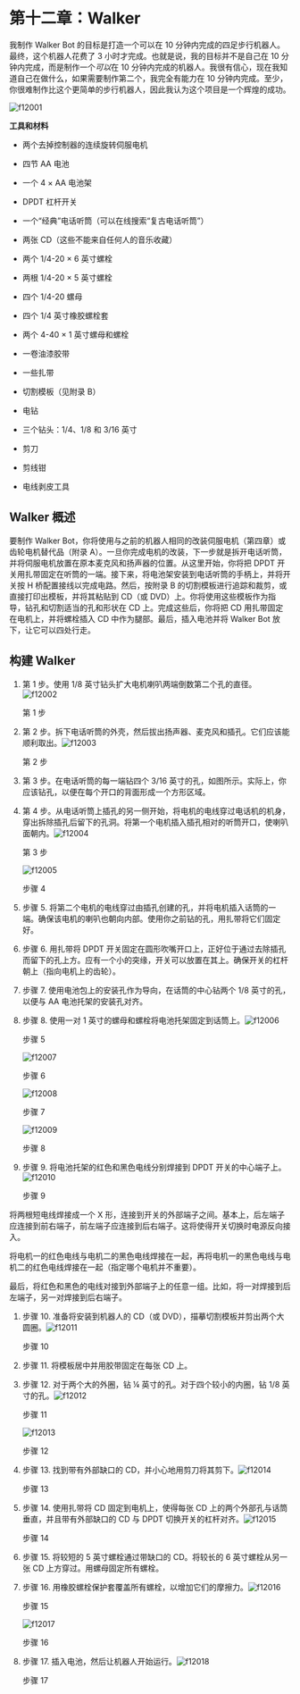 # 第十二章：Walker

我制作 Walker Bot 的目标是打造一个可以在 10 分钟内完成的四足步行机器人。最终，这个机器人花费了 3 小时才完成。也就是说，我的目标并不是自己在 10 分钟内完成，而是制作一个*可以*在 10 分钟内完成的机器人。我很有信心，现在我知道自己在做什么，如果需要制作第二个，我完全有能力在 10 分钟内完成。至少，你很难制作比这个更简单的步行机器人，因此我认为这个项目是一个辉煌的成功。

![f12001](img/f12001.png)

**工具和材料**

+   两个去掉控制器的连续旋转伺服电机

+   四节 AA 电池

+   一个 4 × AA 电池架

+   DPDT 杠杆开关

+   一个“经典”电话听筒（可以在线搜索“复古电话听筒”）

+   两张 CD（这些不能来自任何人的音乐收藏）

+   两个 1/4-20 × 6 英寸螺栓

+   两根 1/4-20 × 5 英寸螺栓

+   四个 1/4-20 螺母

+   四个 1/4 英寸橡胶螺栓套

+   两个 4-40 × 1 英寸螺母和螺栓

+   一卷油漆胶带

+   一些扎带

+   切割模板（见附录 B）

+   电钻

+   三个钻头：1/4、1/8 和 3/16 英寸

+   剪刀

+   剪线钳

+   电线剥皮工具

## Walker 概述

要制作 Walker Bot，你将使用与之前的机器人相同的改装伺服电机（第四章）或齿轮电机替代品（附录 A）。一旦你完成电机的改装，下一步就是拆开电话听筒，并将伺服电机放置在原本麦克风和扬声器的位置。从这里开始，你将把 DPDT 开关用扎带固定在听筒的一端。接下来，将电池架安装到电话听筒的手柄上，并将开关按 H 桥配置接线以完成电路。然后，按附录 B 的切割模板进行追踪和裁剪，或直接打印出模板，并将其粘贴到 CD（或 DVD）上。你将使用这些模板作为指导，钻孔和切割适当的孔和形状在 CD 上。完成这些后，你将把 CD 用扎带固定在电机上，并将螺栓插入 CD 中作为腿部。最后，插入电池并将 Walker Bot 放下，让它可以四处行走。

## 构建 Walker

1.  第 1 步。使用 1/8 英寸钻头扩大电机喇叭两端倒数第二个孔的直径。![f12002](img/f12002.png)

    第 1 步

1.  第 2 步。拆下电话听筒的外壳，然后拔出扬声器、麦克风和插孔。它们应该能顺利取出。![f12003](img/f12003.png)

    第 2 步

1.  第 3 步。在电话听筒的每一端钻四个 3/16 英寸的孔，如图所示。实际上，你应该钻孔，以便在每个开口的背面形成一个方形区域。

1.  第 4 步。从电话听筒上插孔的另一侧开始，将电机的电线穿过电话机的机身，穿出拆除插孔后留下的孔洞。将第一个电机插入插孔相对的听筒开口，使喇叭面朝内。![f12004](img/f12004.png)

    第 3 步

    ![f12005](img/f12005.png)

    步骤 4

1.  步骤 5. 将第二个电机的电线穿过由插孔创建的孔，并将电机插入话筒的一端。确保该电机的喇叭也朝向内部。使用你之前钻的孔，用扎带将它们固定好。

1.  步骤 6. 用扎带将 DPDT 开关固定在圆形吹嘴开口上，正好位于通过去除插孔而留下的孔上方。应有一个小的突缘，开关可以放置在其上。确保开关的杠杆朝上（指向电机上的齿轮）。

1.  步骤 7. 使用电池包上的安装孔作为导向，在话筒的中心钻两个 1/8 英寸的孔，以便与 AA 电池托架的安装孔对齐。

1.  步骤 8. 使用一对 1 英寸的螺母和螺栓将电池托架固定到话筒上。![f12006](img/f12006.png)

    步骤 5

    ![f12007](img/f12007.png)

    步骤 6

    ![f12008](img/f12008.png)

    步骤 7

    ![f12009](img/f12009.png)

    步骤 8

1.  步骤 9. 将电池托架的红色和黑色电线分别焊接到 DPDT 开关的中心端子上。![f12010](img/f12010.png)

    步骤 9

将两根短电线焊接成一个 X 形，连接到开关的外部端子之间。基本上，后左端子应连接到前右端子，前左端子应连接到后右端子。这将使得开关切换时电源反向接入。

将电机一的红色电线与电机二的黑色电线焊接在一起，再将电机一的黑色电线与电机二的红色电线焊接在一起（指定哪个电机并不重要）。

最后，将红色和黑色的电线对接到外部端子上的任意一组。比如，将一对焊接到后左端子，另一对焊接到后右端子。

1.  步骤 10. 准备将安装到机器人的 CD（或 DVD），描摹切割模板并剪出两个大圆圈。![f12011](img/f12011.png)

    步骤 10

1.  步骤 11. 将模板居中并用胶带固定在每张 CD 上。

1.  步骤 12. 对于两个大的外圈，钻 ¼ 英寸的孔。对于四个较小的内圈，钻 1/8 英寸的孔。![f12012](img/f12012.png)

    步骤 11

    ![f12013](img/f12013.png)

    步骤 12

1.  步骤 13. 找到带有外部缺口的 CD，并小心地用剪刀将其剪下。![f12014](img/f12014.png)

    步骤 13

1.  步骤 14. 使用扎带将 CD 固定到电机上，使得每张 CD 上的两个外部孔与话筒垂直，并且带有外部缺口的 CD 与 DPDT 切换开关的杠杆对齐。![f12015](img/f12015.png)

    步骤 14

1.  步骤 15. 将较短的 5 英寸螺栓通过带缺口的 CD。将较长的 6 英寸螺栓从另一张 CD 上方穿过。用螺母固定所有螺栓。

1.  步骤 16. 用橡胶螺栓保护套覆盖所有螺栓，以增加它们的摩擦力。![f12016](img/f12016.png)

    步骤 15

    ![f12017](img/f12017.png)

    步骤 16

1.  步骤 17. 插入电池，然后让机器人开始运行。![f12018](img/f12018.png)

    步骤 17
